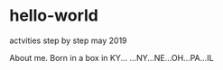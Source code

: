 # hello-world
actvities step by step may 2019

About me. Born in a box in KY...
...NY...NE...OH...PA...IL
